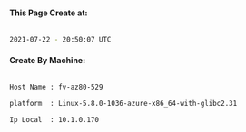 
   
#### This Page Create at:

```bash

2021-07-22 - 20:50:07 UTC

```

#### Create By Machine:

```bash

Host Name : fv-az80-529

platform  : Linux-5.8.0-1036-azure-x86_64-with-glibc2.31

Ip Local  : 10.1.0.170

```

